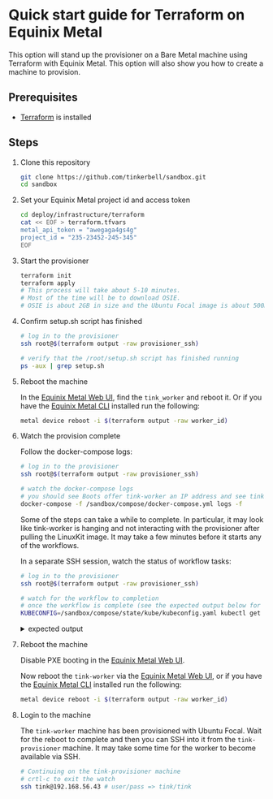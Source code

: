# Quick start guide for Terraform on Equinix Metal

This option will stand up the provisioner on a Bare Metal machine using Terraform with Equinix Metal.
This option will also show you how to create a machine to provision.

## Prerequisites

- [Terraform](https://www.vagrantup.com/downloads) is installed

## Steps

1. Clone this repository

   ```bash
   git clone https://github.com/tinkerbell/sandbox.git
   cd sandbox
   ```

2. Set your Equinix Metal project id and access token

   ```bash
   cd deploy/infrastructure/terraform
   cat << EOF > terraform.tfvars
   metal_api_token = "awegaga4gs4g"
   project_id = "235-23452-245-345"
   EOF
   ```

3. Start the provisioner

   ```bash
   terraform init
   terraform apply
   # This process will take about 5-10 minutes.
   # Most of the time will be to download OSIE.
   # OSIE is about 2GB in size and the Ubuntu Focal image is about 500MB
   ```

4. Confirm setup.sh script has finished

   ```bash
   # log in to the provisioner
   ssh root@$(terraform output -raw provisioner_ssh)

   # verify that the /root/setup.sh script has finished running
   ps -aux | grep setup.sh
   ```

5. Reboot the machine

   In the [Equinix Metal Web UI](https://console.equinix.com), find the `tink_worker` and reboot it.
   Or if you have the [Equinix Metal CLI](https://github.com/equinix/metal-cli) installed run the following:

   ```bash
   metal device reboot -i $(terraform output -raw worker_id)
   ```

6. Watch the provision complete

   Follow the docker-compose logs: 

   ```bash
   # log in to the provisioner
   ssh root@$(terraform output -raw provisioner_ssh)

   # watch the docker-compose logs
   # you should see Boots offer tink-worker an IP address and see tink-worker downloading files from the web server
   docker-compose -f /sandbox/compose/docker-compose.yml logs -f

   ```
   Some of the steps can take a while to complete. In particular, it may look like tink-worker is hanging and not interacting with the provisioner after pulling the LinuxKit image. It may take a few minutes before it starts any of the workflows. 

   In a separate SSH session, watch the status of workflow tasks:
   ```bash
   # log in to the provisioner
   ssh root@$(terraform output -raw provisioner_ssh)
   
   # watch for the workflow to completion
   # once the workflow is complete (see the expected output below for completion), move on to the next step
   KUBECONFIG=/sandbox/compose/state/kube/kubeconfig.yaml kubectl get -n default workflow sandbox-workflow --watch
   ```

   <details>
   <summary>expected output</summary>

   ```bash
   NAME               TEMPLATE       STATE
   sandbox-workflow   ubuntu-focal   STATE_PENDING
   sandbox-workflow   ubuntu-focal   STATE_RUNNING
   sandbox-workflow   ubuntu-focal   STATE_RUNNING
   sandbox-workflow   ubuntu-focal   STATE_RUNNING
   sandbox-workflow   ubuntu-focal   STATE_RUNNING
   sandbox-workflow   ubuntu-focal   STATE_RUNNING
   sandbox-workflow   ubuntu-focal   STATE_RUNNING
   sandbox-workflow   ubuntu-focal   STATE_RUNNING
   sandbox-workflow   ubuntu-focal   STATE_RUNNING
   sandbox-workflow   ubuntu-focal   STATE_RUNNING
   sandbox-workflow   ubuntu-focal   STATE_RUNNING
   sandbox-workflow   ubuntu-focal   STATE_RUNNING
   sandbox-workflow   ubuntu-focal   STATE_RUNNING
   sandbox-workflow   ubuntu-focal   STATE_RUNNING
   sandbox-workflow   ubuntu-focal   STATE_SUCCESS
   ```

   </details>

7. Reboot the machine

   Disable PXE booting in the [Equinix Metal Web UI](https://console.equinix.com).

   Now reboot the `tink-worker` via the [Equinix Metal Web UI](https://console.equinix.com), or if you have the [Equinix Metal CLI](https://github.com/equinix/metal-cli) installed run the following:

   ```bash
   metal device reboot -i $(terraform output -raw worker_id)
   ```

8. Login to the machine

   The `tink-worker` machine has been provisioned with Ubuntu Focal.
   Wait for the reboot to complete and then you can SSH into it from the `tink-provisioner` machine.
   It may take some time for the worker to become available via SSH.

   ```bash
   # Continuing on the tink-provisioner machine
   # crtl-c to exit the watch
   ssh tink@192.168.56.43 # user/pass => tink/tink
   ```
